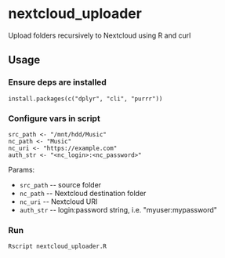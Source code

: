 # nextcloud_uploader

Upload folders recursively to Nextcloud using R and curl 

## Usage

### Ensure deps are installed

`install.packages(c("dplyr", "cli", "purrr"))`

### Configure vars in script

```
src_path <- "/mnt/hdd/Music"
nc_path <- "Music"
nc_uri <- "https://example.com"
auth_str <- "<nc_login>:<nc_password>"
```

Params:

* `src_path` -- source folder
* `nc_path` -- Nextcloud destination folder
* `nc_uri` -- Nextcloud URI
* `auth_str` -- login:password string, i.e. "myuser:mypassword"

### Run

`Rscript nextcloud_uploader.R`
